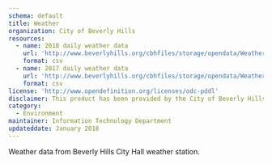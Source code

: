 ```yaml
---
schema: default
title: Weather
organization: City of Beverly Hills
resources:
  - name: 2018 daily weather data
    url: 'http://www.beverlyhills.org/cbhfiles/storage/opendata/Weather2018.csv'
    format: csv
  - name: 2017 daily weather data
    url: 'http://www.beverlyhills.org/cbhfiles/storage/opendata/Weather2017.csv'
    format: csv
license: 'http://www.opendefinition.org/licenses/odc-pddl'
disclaimer: This product has been provided by the City of Beverly Hills on as as-is basis for informational purposes. No warranty is made by the City of Beverly Hills regarding specific accuracy, completeness, or fitness for any particular purpose or use of any data made available on the City’s Open Data Portal. The City reserves the right to discontinue availability of content on the Open Data Portal at any time and for any reason.
category:
  - Environment
maintainer: Information Technology Department
updateddate: January 2018
---
```

Weather data from Beverly Hills City Hall weather station.
